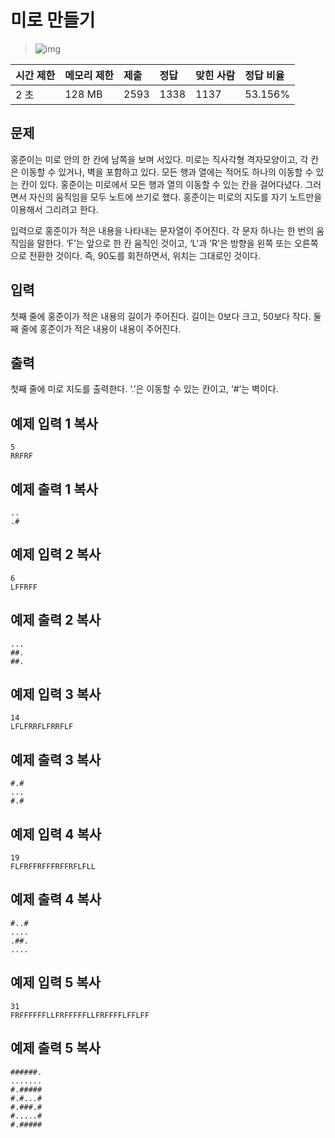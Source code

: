 # 미로 만들기

> ![img](https://d2gd6pc034wcta.cloudfront.net/tier/8.svg) 

| 시간 제한 | 메모리 제한 | 제출 | 정답 | 맞힌 사람 | 정답 비율 |
| :-------- | :---------- | :--- | :--- | :-------- | :-------- |
| 2 초      | 128 MB      | 2593 | 1338 | 1137      | 53.156%   |

## 문제

홍준이는 미로 안의 한 칸에 남쪽을 보며 서있다. 미로는 직사각형 격자모양이고, 각 칸은 이동할 수 있거나, 벽을 포함하고 있다. 모든 행과 열에는 적어도 하나의 이동할 수 있는 칸이 있다. 홍준이는 미로에서 모든 행과 열의 이동할 수 있는 칸을 걸어다녔다. 그러면서 자신의 움직임을 모두 노트에 쓰기로 했다. 홍준이는 미로의 지도를 자기 노트만을 이용해서 그리려고 한다.

입력으로 홍준이가 적은 내용을 나타내는 문자열이 주어진다. 각 문자 하나는 한 번의 움직임을 말한다. ‘F’는 앞으로 한 칸 움직인 것이고, ‘L'과 ’R'은 방향을 왼쪽 또는 오른쪽으로 전환한 것이다. 즉, 90도를 회전하면서, 위치는 그대로인 것이다.

## 입력

첫째 줄에 홍준이가 적은 내용의 길이가 주어진다. 길이는 0보다 크고, 50보다 작다. 둘째 줄에 홍준이가 적은 내용이 내용이 주어진다.

## 출력

첫째 줄에 미로 지도를 출력한다. ‘.’은 이동할 수 있는 칸이고, ‘#’는 벽이다.

## 예제 입력 1 복사

```
5
RRFRF
```

## 예제 출력 1 복사

```
..
.#
```

## 예제 입력 2 복사

```
6
LFFRFF
```

## 예제 출력 2 복사

```
...
##.
##.
```

## 예제 입력 3 복사

```
14
LFLFRRFLFRRFLF
```

## 예제 출력 3 복사

```
#.#
...
#.#
```

## 예제 입력 4 복사

```
19
FLFRFFRFFFRFFRFLFLL
```

## 예제 출력 4 복사

```
#..#
....
.##.
....
```

## 예제 입력 5 복사

```
31
FRFFFFFFLLFRFFFFFLLFRFFFFLFFLFF
```

## 예제 출력 5 복사

```
######.
.......
#.#####
#.#...#
#.###.#
#.....#
#.#####
```